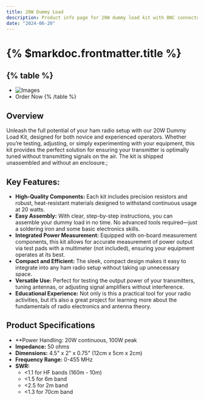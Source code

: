 ```yaml
---
title: 20W Dummy Load
description: Product info page for 20W dummy load kit with BNC connector.
date: "2024-06-20"
---
```


# {% $markdoc.frontmatter.title %}
{% table %}
---
* ![Images](/images/DL20W_BNC.png) 
* Order Now 
{% /table %}

## Overview
Unleash the full potential of your ham radio setup with our 20W Dummy Load Kit, designed for both novice and experienced operators. Whether you’re testing, adjusting, or simply experimenting with your equipment, this kit provides the perfect solution for ensuring your transmitter is optimally tuned without transmitting signals on the air. The kit is shipped unassembled and without an enclosure.;

## Key Features:
* **High-Quality Components:** Each kit includes precision resistors and robust, heat-resistant materials designed to withstand continuous usage at 20 watts.
* **Easy Assembly:** With clear, step-by-step instructions, you can assemble your dummy load in no time. No advanced tools required—just a soldering iron and some basic electronics skills.
* **Integrated Power Measurement:** Equipped with on-board measurement components, this kit allows for accurate measurement of power output via test pads with a multimeter (not included), ensuring your equipment operates at its best.
* **Compact and Efficient:** The sleek, compact design makes it easy to integrate into any ham radio setup without taking up unnecessary space.
* **Versatile Use:** Perfect for testing the output power of your transmitters, tuning antennas, or adjusting signal amplifiers without interference.
* **Educational Experience:** Not only is this a practical tool for your radio activities, but it’s also a great project for learning more about the fundamentals of radio electronics and antenna theory. 

## Product Specifications
* **Power Handling: 20W continuous, 100W peak
* **Impedance:** 50 ohms
* **Dimensions:** 4.5" x 2" x 0.75" (12cm x 5cm x 2cm)
* **Frequency Range:** 0-455 MHz
* **SWR:**
    * <1.1 for HF bands (160m - 10m)
    * <1.5 for 6m band
    * <2.5 for 2m band
    * <1.3 for 70cm band


